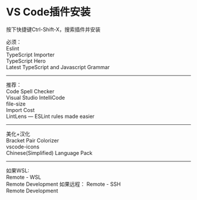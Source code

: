 # VS Code插件安装

按下快捷键Ctrl-Shift-X，搜索插件并安装  

必须：  
Eslint  
TypeScript Importer  
TypeScript Hero  
Latest TypeScript and Javascript Grammar  

---
推荐：  
Code Spell Checker  
Visual Studio IntelliCode  
file-size  
Import Cost  
LintLens — ESLint rules made easier  

---
美化+汉化  
Bracket Pair Colorizer  
vscode-icons  
Chinese(Simplified) Language Pack  

---
如果WSL:  
Remote - WSL  
Remote Development
如果远程： 
Remote - SSH  
Remote Development